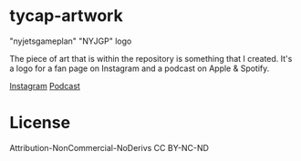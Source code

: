 # tycap-artwork

"nyjetsgameplan" "NYJGP" logo

The piece of art that is within the repository is something that I created. It's a logo for a fan page on Instagram and a podcast on Apple & Spotify.

[Instagram](https://www.instagram.com/nyjetsgameplan/)
[Podcast](https://podcasts.apple.com/us/podcast/the-gameplan-a-ny-jets-audio-experience/id1545287073)

# License

Attribution-NonCommercial-NoDerivs
CC BY-NC-ND

